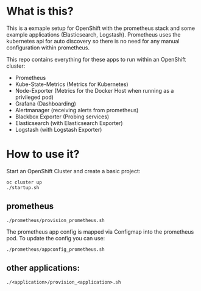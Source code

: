 # What is this?
This is a exmaple setup for OpenShift with the prometheus stack and some example applications (Elasticsearch, Logstash).
Prometheus uses the kubernetes api for auto discovery so there is no need for any manual configuration within prometheus.

This repo contains everything for these apps to run within an OpenShift cluster:
* Prometheus
* Kube-State-Metrics (Metrics for Kubernetes)
* Node-Exporter (Metrics for the Docker Host when running as a privileged pod)
* Grafana (Dashboarding)
* Alertmanager (receiving alerts from prometheus)
* Blackbox Exporter (Probing services)
* Elasticsearch (with Elasticsearch Exporter)
* Logstash (with Logstash Exporter)

# How to use it?
Start an OpenShift Cluster and create a basic project:

    oc cluster up
    ./startup.sh

## prometheus

    ./prometheus/provision_prometheus.sh

The prometheus app config is mapped via Configmap into the prometheus pod. To update the config you can use:

    ./prometheus/appconfig_prometheus.sh

## other applications:

    ./<application>/provision_<application>.sh
